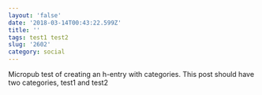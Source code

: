 ```yaml
---
layout: 'false'
date: '2018-03-14T00:43:22.599Z'
title: ''
tags: test1 test2
slug: '2602'
category: social
---
```

Micropub test of creating an h-entry with categories. This post should have two categories, test1 and test2
